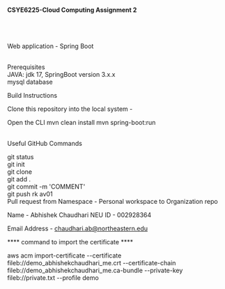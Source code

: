 <h4>CSYE6225-Cloud Computing Assignment 2</h4><br/><br/>

Web application - Spring Boot<br/><br/>

Prerequisites<br/> JAVA: jdk 17, SpringBoot version 3.x.x<br/> mysql database<br/> 

Build Instructions<br/>

Clone this repository into the local system -  

Open the CLI
mvn clean install
mvn spring-boot:run


<br/> Useful GitHub Commands<br/>

git status<br/> git init<br/> git clone <br/> git add .<br/> git commit -m 'COMMENT'<br/> git push rk av01<br/> Pull request from Namespace - Personal workspace to Organization repo<br/>

Name - Abhishek Chaudhari
NEU ID - 002928364


Email Address - chaudhari.ab@northeastern.edu  

**** command to import the certificate ****

aws acm import-certificate --certificate fileb://demo_abhishekchaudhari_me.crt --certificate-chain fileb://demo_abhishekchaudhari_me.ca-bundle --private-key fileb://private.txt --profile demo
